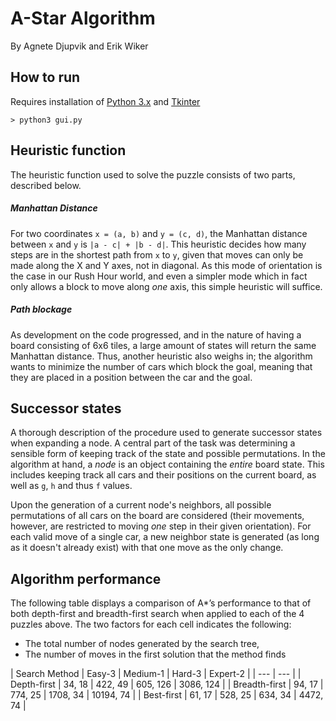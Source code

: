 # A-Star Algorithm
By Agnete Djupvik and Erik Wiker

## How to run
Requires installation of [Python 3.x](https://www.python.org/download/releases/3.0/) and [Tkinter](http://www.tkdocs.com/tutorial/install.html)
```
> python3 gui.py
```

## Heuristic function
The heuristic function used to solve the puzzle consists of two parts, described below.

##### Manhattan Distance
For two coordinates ```x = (a, b)``` and ```y = (c, d)```, the Manhattan distance between ```x``` and ```y``` is ```|a - c| + |b - d|```. This heuristic decides how many steps are in the shortest path from ```x``` to ```y```, given that moves can only be made along the X and Y axes, not in diagonal.
As this mode of orientation is the case in our Rush Hour world, and even a simpler mode which in fact only allows a block to move along _one_ axis, this simple heuristic will suffice.

##### Path blockage
As development on the code progressed, and in the nature of having a board consisting of 6x6 tiles, a large amount of states will return the same Manhattan distance. Thus, another heuristic also weighs in; the algorithm wants to minimize the number of cars which block the goal, meaning that they are placed in a position between the car and the goal.

## Successor states
A thorough description of the procedure used to generate successor states when expanding a node.
A central part of the task was determining a sensible form of keeping track of the state and possible permutations. In the algorithm at hand, a _node_ is an object containing the _entire_ board state. This includes keeping track all cars and their positions on the current board, as well as ```g```, ```h``` and thus ```f``` values.

Upon the generation of a current node's neighbors, all possible permutations of all cars on the board are considered (their movements, however, are restricted to moving _one_ step in their given orientation). For each valid move of a single car, a new neighbor state is generated (as long as it doesn't already exist) with that one move as the only change.

## Algorithm performance
The following table displays a comparison of A*’s performance to that of both depth-first and breadth-first search when applied to each of the 4 puzzles above.
The two factors for each cell indicates the following:
- The total number of nodes generated by the search tree,
- The number of moves in the first solution that the method finds

| Search Method | Easy-3 | Medium-1 | Hard-3 | Expert-2 |
| --- | --- |
| Depth-first | 34, 18 | 422, 49 | 605, 126 | 3086, 124 |
| Breadth-first | 94, 17 | 774, 25 | 1708, 34 | 10194, 74 |
| Best-first | 61, 17 | 528, 25 | 634, 34 | 4472, 74 |

